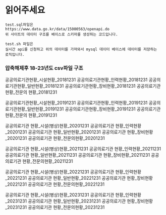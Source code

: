 # 읽어주세요


```
test.sql파일은 
https://www.data.go.kr/data/15000563/openapi.do
위 사이트의 데이터 구조를 베이스로 스키마를 생성하는 코드입니다.
```


```
test.sh 파일은
실시간 api를 신청하고 위의 데이터를 가져와서 mysql 데이터 베이스에 데이터를 저장하는 로직입니다.

```

### 압축해제후 18-23년도 csv파일 구조


공공의료기관현황_시설현황_20181231
공공의료기관현황_인력현황_20181231
공공의료기관현황_일반현황_20181231
공공의료기관현황_장비현황_20181231
공공의료기관현황_전문의 현황_20181231


공공의료기관현황_시설현황_20191231
공공의료기관현황_인력현황_20191231
공공의료기관현황_일반현황_20191231
공공의료기관현황_장비현황_20191231
공공의료기관현황_전문의 현황_20191231

공공의료기관 현황_시설(병상)현황_20201231
공공의료기관 현황_인력현황_20201231
공공의료기관 현황_일반현황_20201231
공공의료기관 현황_장비현황_20201231
공공의료기관 현황_전문의현황_20201231


공공의료기관 현황_시설(병상)현황_20211231
공공의료기관 현황_인력현황_20211231
공공의료기관 현황_일반현황_20211231
공공의료기관 현황_장비현황_20211231
공공의료기관 현황_전문의현황_20211231




공공의료기관 현황_시설(병상)현황_20221231
공공의료기관 현황_인력현황_20221231
공공의료기관 현황_일반현황_20221231
공공의료기관 현황_장비현황_20221231
공공의료기관 현황_전문의현황_20221231


공공의료기관 현황_시설(병상)현황_20231231
공공의료기관 현황_인력현황_20231231
공공의료기관 현황_일반현황_20231231
공공의료기관 현황_장비현황_20231231
공공의료기관 현황_전문의현황_20231231

